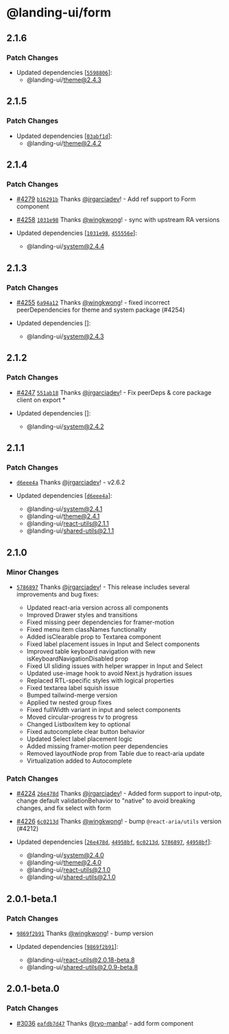 # @landing-ui/form

## 2.1.6

### Patch Changes

- Updated dependencies [[`5598806`](https://github.com/PanagiotisPitsikoulis/landing.ui/commit/5598806216166dc9fff36cafd9112412486b747f)]:
  - @landing-ui/theme@2.4.3

## 2.1.5

### Patch Changes

- Updated dependencies [[`03abf1d`](https://github.com/PanagiotisPitsikoulis/landing.ui/commit/03abf1daf4fe5ee74f4766cd4fd78068ac25ed78)]:
  - @landing-ui/theme@2.4.2

## 2.1.4

### Patch Changes

- [#4279](https://github.com/PanagiotisPitsikoulis/landing.ui/pull/4279) [`b16291b`](https://github.com/PanagiotisPitsikoulis/landing.ui/commit/b16291b2200229f0d0a9ea910e38f3f100f7931f) Thanks [@jrgarciadev](https://github.com/jrgarciadev)! - Add ref support to Form component

- [#4258](https://github.com/PanagiotisPitsikoulis/landing.ui/pull/4258) [`1031e98`](https://github.com/PanagiotisPitsikoulis/landing.ui/commit/1031e985b71e69b8a7189ea049b9616257f820b3) Thanks [@wingkwong](https://github.com/wingkwong)! - sync with upstream RA versions

- Updated dependencies [[`1031e98`](https://github.com/PanagiotisPitsikoulis/landing.ui/commit/1031e985b71e69b8a7189ea049b9616257f820b3), [`455556e`](https://github.com/PanagiotisPitsikoulis/landing.ui/commit/455556e14278dd933b4acd1a136ea29879b49545)]:
  - @landing-ui/system@2.4.4

## 2.1.3

### Patch Changes

- [#4255](https://github.com/PanagiotisPitsikoulis/landing.ui/pull/4255) [`6a94a12`](https://github.com/PanagiotisPitsikoulis/landing.ui/commit/6a94a125d4836b0a18d9cd2cb521c85a6bfa9050) Thanks [@wingkwong](https://github.com/wingkwong)! - fixed incorrect peerDependencies for theme and system package (#4254)

- Updated dependencies []:
  - @landing-ui/system@2.4.3

## 2.1.2

### Patch Changes

- [#4247](https://github.com/PanagiotisPitsikoulis/landing.ui/pull/4247) [`551ab18`](https://github.com/PanagiotisPitsikoulis/landing.ui/commit/551ab184060b24b2c3a89598f84d4c18599649d0) Thanks [@jrgarciadev](https://github.com/jrgarciadev)! - Fix peerDeps & core package client on export \*

- Updated dependencies []:
  - @landing-ui/system@2.4.2

## 2.1.1

### Patch Changes

- [`d6eee4a`](https://github.com/PanagiotisPitsikoulis/landing.ui/commit/d6eee4a8767556152f47f06dcf04940951abc5af) Thanks [@jrgarciadev](https://github.com/jrgarciadev)! - v2.6.2

- Updated dependencies [[`d6eee4a`](https://github.com/PanagiotisPitsikoulis/landing.ui/commit/d6eee4a8767556152f47f06dcf04940951abc5af)]:
  - @landing-ui/system@2.4.1
  - @landing-ui/theme@2.4.1
  - @landing-ui/react-utils@2.1.1
  - @landing-ui/shared-utils@2.1.1

## 2.1.0

### Minor Changes

- [`5786897`](https://github.com/PanagiotisPitsikoulis/landing.ui/commit/5786897b9950d95c12351dacd2fb41bb1e298201) Thanks [@jrgarciadev](https://github.com/jrgarciadev)! - This release includes several improvements and bug fixes:

  - Updated react-aria version across all components
  - Improved Drawer styles and transitions
  - Fixed missing peer dependencies for framer-motion
  - Fixed menu item classNames functionality
  - Added isClearable prop to Textarea component
  - Fixed label placement issues in Input and Select components
  - Improved table keyboard navigation with new isKeyboardNavigationDisabled prop
  - Fixed UI sliding issues with helper wrapper in Input and Select
  - Updated use-image hook to avoid Next.js hydration issues
  - Replaced RTL-specific styles with logical properties
  - Fixed textarea label squish issue
  - Bumped tailwind-merge version
  - Applied tw nested group fixes
  - Fixed fullWidth variant in input and select components
  - Moved circular-progress tv to progress
  - Changed ListboxItem key to optional
  - Fixed autocomplete clear button behavior
  - Updated Select label placement logic
  - Added missing framer-motion peer dependencies
  - Removed layoutNode prop from Table due to react-aria update
  - Virtualization added to Autocomplete

### Patch Changes

- [#4224](https://github.com/PanagiotisPitsikoulis/landing.ui/pull/4224) [`26e478d`](https://github.com/PanagiotisPitsikoulis/landing.ui/commit/26e478dd937dedcaf41110171d971a8a3cf2ff52) Thanks [@jrgarciadev](https://github.com/jrgarciadev)! - Added form support to input-otp, change default validationBehavior to "native" to avoid breaking changes, and fix select with form

- [#4226](https://github.com/PanagiotisPitsikoulis/landing.ui/pull/4226) [`6c0213d`](https://github.com/PanagiotisPitsikoulis/landing.ui/commit/6c0213dfc805aa3c793763c0b25f53b2b80c24dc) Thanks [@wingkwong](https://github.com/wingkwong)! - bump `@react-aria/utils` version (#4212)

- Updated dependencies [[`26e478d`](https://github.com/PanagiotisPitsikoulis/landing.ui/commit/26e478dd937dedcaf41110171d971a8a3cf2ff52), [`44958bf`](https://github.com/PanagiotisPitsikoulis/landing.ui/commit/44958bf91a1677becd5e9f3c420b7956cf0244d8), [`6c0213d`](https://github.com/PanagiotisPitsikoulis/landing.ui/commit/6c0213dfc805aa3c793763c0b25f53b2b80c24dc), [`5786897`](https://github.com/PanagiotisPitsikoulis/landing.ui/commit/5786897b9950d95c12351dacd2fb41bb1e298201), [`44958bf`](https://github.com/PanagiotisPitsikoulis/landing.ui/commit/44958bf91a1677becd5e9f3c420b7956cf0244d8)]:
  - @landing-ui/system@2.4.0
  - @landing-ui/theme@2.4.0
  - @landing-ui/react-utils@2.1.0
  - @landing-ui/shared-utils@2.1.0

## 2.0.1-beta.1

### Patch Changes

- [`9869f2b91`](https://github.com/PanagiotisPitsikoulis/landing.ui/commit/9869f2b91d0829f9c7f0500ba05745707820bf27) Thanks [@wingkwong](https://github.com/wingkwong)! - bump version

- Updated dependencies [[`9869f2b91`](https://github.com/PanagiotisPitsikoulis/landing.ui/commit/9869f2b91d0829f9c7f0500ba05745707820bf27)]:
  - @landing-ui/react-utils@2.0.18-beta.8
  - @landing-ui/shared-utils@2.0.9-beta.8

## 2.0.1-beta.0

### Patch Changes

- [#3036](https://github.com/PanagiotisPitsikoulis/landing.ui/pull/3036) [`eafdb7d47`](https://github.com/PanagiotisPitsikoulis/landing.ui/commit/eafdb7d475a7fcaa7671af77e86fcdf62f14ae00) Thanks [@ryo-manba](https://github.com/ryo-manba)! - add form component
